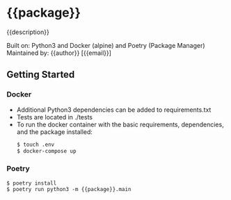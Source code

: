 # {{package}}

{{description}}

Built on: Python3 and Docker (alpine) and Poetry (Package Manager)<br>
Maintained by: {{author}} [{{email}}]

## Getting Started

### Docker

- Additional Python3 dependencies can be added to requirements.txt<br>
- Tests are located in ./tests <br>
- To run the docker container with the basic requirements, dependencies, and the package installed:
  ```bash
  $ touch .env
  $ docker-compose up
  ```

### Poetry

```
$ poetry install
$ poetry run python3 -m {{package}}.main
```
